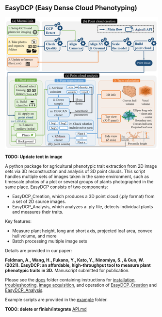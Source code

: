 ## EasyDCP (Easy Dense Cloud Phenotyping)

<p align="center"><img src="docs/flow.png" width=600></p>

**TODO: Update text in image**

A python package for agricultural phenotypic trait extraction from 2D image sets via 3D reconstruction and analysis of 3D point clouds.
This script handles multiple sets of images taken in the same environment, such as timescale photos of a plot or several groups of plants photographed in the same place.
EasyDCP consists of two components:

- EasyDCP_Creation, which produces a 3D point cloud (.ply format) from a set of 2D source images.
- EasyDCP_Analysis, which analyzes a .ply file, detects individual plants and measures their traits.

Key features:

- Measure plant height, long and short axis, projected leaf area, convex hull volume, and more
- Batch processing multiple image sets

Details are provided in our paper: 

**Feldman, A., Wang, H., Fukano, Y., Kato, Y., Ninomiya, S., & Guo, W. (2021). EasyDCP: an affordable, high-throughput tool to measure plant phenotypic traits in 3D.** Manuscript submitted for publication.

Please see the [docs](docs) folder containing instructions for [installation](docs/Installation.md), [troubleshooting](docs/Troubleshooting.md), [image acquisition](docs/0_Image_acquisition.md), and operation of [EasyDCP_Creation](docs/1_EasyDCP_Creation.md) and [EasyDCP_Analysis](docs/2_EasyDCP_Analysis.md).

Example scripts are provided in the [example](example) folder. 

**TODO: delete or finish/integrate** [API.md](docs/API.md)